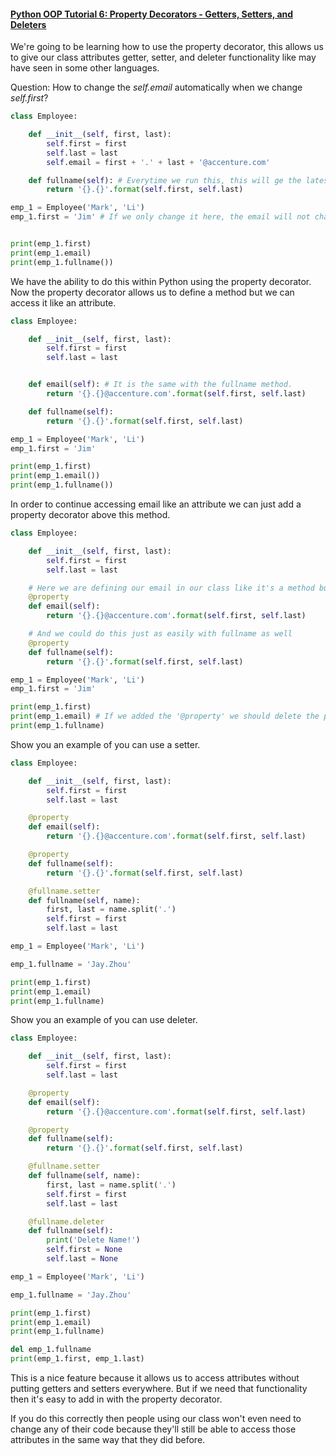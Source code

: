 #### [Python OOP Tutorial 6: Property Decorators - Getters, Setters, and Deleters](<https://www.youtube.com/watch?v=jCzT9XFZ5bw>)

 

We're going to be learning how to use the property decorator, this allows us to give our class attributes getter, setter, and deleter functionality like may have seen in some other languages.



Question: How to change the *self.email* automatically when we change *self.first*?

```python
class Employee:

    def __init__(self, first, last):
        self.first = first
        self.last = last
        self.email = first + '.' + last + '@accenture.com'

    def fullname(self): # Everytime we run this, this will ge the latest self.first and self.last
        return '{}.{}'.format(self.first, self.last)

emp_1 = Employee('Mark', 'Li')
emp_1.first = 'Jim' # If we only change it here, the email will not change automatically.


print(emp_1.first)
print(emp_1.email) 
print(emp_1.fullname())
```



We have the ability to do this within Python using the property decorator. Now the property decorator allows us to define a method but we can access it like an attribute.

```python
class Employee:

    def __init__(self, first, last):
        self.first = first
        self.last = last


    def email(self): # It is the same with the fullname method.
        return '{}.{}@accenture.com'.format(self.first, self.last)

    def fullname(self):
        return '{}.{}'.format(self.first, self.last)

emp_1 = Employee('Mark', 'Li')
emp_1.first = 'Jim'

print(emp_1.first)
print(emp_1.email())
print(emp_1.fullname())
```

In order to continue accessing email like an attribute we can just add a property decorator above this method.

```python
class Employee:

    def __init__(self, first, last):
        self.first = first
        self.last = last

    # Here we are defining our email in our class like it's a method but we are able to access it like an attribute
    @property
    def email(self):
        return '{}.{}@accenture.com'.format(self.first, self.last)

    # And we could do this just as easily with fullname as well
    @property
    def fullname(self):
        return '{}.{}'.format(self.first, self.last)

emp_1 = Employee('Mark', 'Li')
emp_1.first = 'Jim'

print(emp_1.first)
print(emp_1.email) # If we added the '@property' we should delete the parenthesis here.
print(emp_1.fullname)
```



Show you an example of you can use a setter.

```python
class Employee:

    def __init__(self, first, last):
        self.first = first
        self.last = last

    @property
    def email(self):
        return '{}.{}@accenture.com'.format(self.first, self.last)

    @property
    def fullname(self):
        return '{}.{}'.format(self.first, self.last)

    @fullname.setter
    def fullname(self, name):
        first, last = name.split('.')
        self.first = first
        self.last = last

emp_1 = Employee('Mark', 'Li')

emp_1.fullname = 'Jay.Zhou'

print(emp_1.first)
print(emp_1.email)
print(emp_1.fullname)
```



Show you an example of you can use deleter.

```python
class Employee:

    def __init__(self, first, last):
        self.first = first
        self.last = last

    @property
    def email(self):
        return '{}.{}@accenture.com'.format(self.first, self.last)

    @property
    def fullname(self):
        return '{}.{}'.format(self.first, self.last)

    @fullname.setter
    def fullname(self, name):
        first, last = name.split('.')
        self.first = first
        self.last = last

    @fullname.deleter
    def fullname(self):
        print('Delete Name!')
        self.first = None
        self.last = None

emp_1 = Employee('Mark', 'Li')

emp_1.fullname = 'Jay.Zhou'

print(emp_1.first)
print(emp_1.email)
print(emp_1.fullname)

del emp_1.fullname
print(emp_1.first, emp_1.last)
```



This is a nice feature because it allows us to access attributes without putting getters and setters everywhere. But if we need that functionality then it's easy to add in with the property decorator. 

If you do this correctly then people using our class won't even need to change any of their code because they'll still be able to access those attributes in the same way that they did before.

